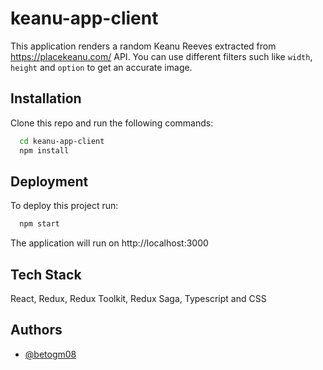 
# keanu-app-client

This application renders a random Keanu Reeves extracted from https://placekeanu.com/ API. You can use different filters such like `width`, `height` and `option` to get an accurate image.


## Installation

Clone this repo and run the following commands:

```bash
  cd keanu-app-client
  npm install
```
    
## Deployment

To deploy this project run:

```bash
  npm start
```

The application will run on http://localhost:3000


## Tech Stack

React, Redux, Redux Toolkit, Redux Saga, Typescript and CSS


## Authors

- [@betogm08](https://github.com/betogm08)

